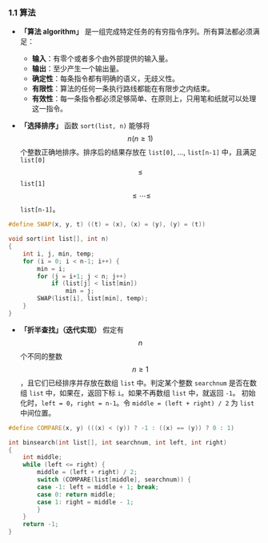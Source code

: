 ### 1.1 算法

- **「算法 algorithm」** 是一组完成特定任务的有穷指令序列。所有算法都必须满足：

    - **输入**：有零个或者多个由外部提供的输入量。
    - **输出**：至少产生一个输出量。
    - **确定性**：每条指令都有明确的语义，无歧义性。
    - **有限性**：算法的任何一条执行路线都能在有限步之内结束。
    - **有效性**：每一条指令都必须足够简单、在原则上，只用笔和纸就可以处理这一指令。

- **「选择排序」** 函数 `sort(list, n)` 能够将 $$n(n \geq 1)$$ 个整数正确地排序。排序后的结果存放在 `list[0]`, ..., `list[n-1]` 中，且满足 `list[0]` $$\leq$$ `list[1]` $$\leq \cdots \leq$$ `list[n-1]`。

```c++
#define SWAP(x, y, t) ((t) = (x), (x) = (y), (y) = (t))

void sort(int list[], int n)
{
    int i, j, min, temp;
    for (i = 0; i < n-1; i++) {
        min = i;
        for (j = i+1; j < n; j++)
            if (list[j] < list[min])
                min = j;
        SWAP(list[i], list[min], temp);
    }
}
```

- **「折半查找」（迭代实现）** 假定有 $$n$$ 个不同的整数 $$n \geq 1$$，且它们已经排序并存放在数组 `list` 中。判定某个整数 `searchnum` 是否在数组 `list` 中，如果在，返回下标 `i`。如果不再数组 `list` 中，就返回 `-1`。
  初始化时，`left = 0`，`right = n-1`。令 `middle = (left + right) / 2` 为 `list` 中间位置。

```c++
#define COMPARE(x, y) (((x) < (y)) ? -1 : ((x) == (y)) ? 0 : 1)

int binsearch(int list[], int searchnum, int left, int right)
{
    int middle;
    while (left <= right) {
        middle = (left + right) / 2;
        switch (COMPARE(list[middle], searchnum)) {
        case -1: left = middle + 1; break;
        case 0: return middle;
        case 1: right = middle - 1;
        }
    }
    return -1;
}
```